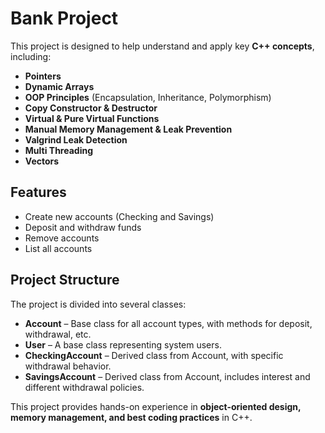 # **Bank Project**

This project is designed to help understand and apply key **C++ concepts**, including:

- **Pointers**
- **Dynamic Arrays**
- **OOP Principles** (Encapsulation, Inheritance, Polymorphism)
- **Copy Constructor & Destructor**
- **Virtual & Pure Virtual Functions**
- **Manual Memory Management & Leak Prevention**
- **Valgrind Leak Detection**
- **Multi Threading**
- **Vectors**

## **Features**

- Create new accounts (Checking and Savings)
- Deposit and withdraw funds
- Remove accounts
- List all accounts

## **Project Structure**

The project is divided into several classes:

- **Account** – Base class for all account types, with methods for deposit, withdrawal, etc.
- **User** – A base class representing system users.
- **CheckingAccount** – Derived class from Account, with specific withdrawal behavior.
- **SavingsAccount** – Derived class from Account, includes interest and different withdrawal policies.

This project provides hands-on experience in **object-oriented design, memory management, and best coding practices** in C++.
